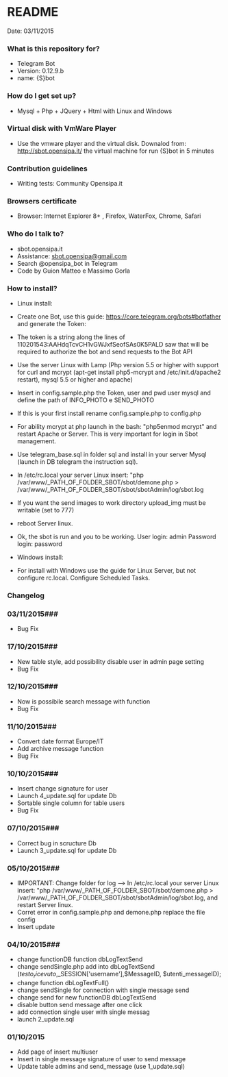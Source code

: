 # README #

Date: 03/11/2015


### What is this repository for? ###

* Telegram Bot
* Version: 0.12.9.b
* name: {S}bot

### How do I get set up? ###

* Mysql + Php + JQuery + Html with Linux and Windows

### Virtual disk with VmWare Player ###

* Use the vmware player and the virtual disk. Downalod from: http://sbot.opensipa.it/ the virtual machine for run {S}bot in 5 minutes

### Contribution guidelines ###

* Writing tests: Community Opensipa.it

### Browsers certificate ###

* Browser: Internet Explorer 8+ , Firefox, WaterFox, Chrome, Safari

### Who do I talk to? ###

* sbot.opensipa.it
* Assistance: sbot.opensipa@gmail.com
* Search @opensipa_bot in Telegram
* Code by Guion Matteo e Massimo Gorla

### How to install? ###

* Linux install:
* Create one Bot, use this guide: https://core.telegram.org/bots#botfather and generate the Token:
* The token is a string along the lines of 110201543:AAHdqTcvCH1vGWJxfSeofSAs0K5PALD saw that will be required to authorize the bot and send requests to the Bot API
* Use the server Linux with Lamp (Php version 5.5 or higher with support for curl and mcrypt (apt-get install php5-mcrypt and /etc/init.d/apache2 restart), mysql 5.5 or higher and apache)
* Insert in config.sample.php the Token, user and pwd user mysql and define the path of INFO_PHOTO e SEND_PHOTO
* If this is your first install rename config.sample.php to config.php
* For ability mcrypt at php launch in the bash: "php5enmod mcrypt" and restart Apache or Server. This is very important for login in Sbot management.
* Use telegram_base.sql in folder sql and install in your server Mysql (launch in DB telegram the instruction sql).
* In /etc/rc.local your server Linux insert: "php /var/www/_PATH_OF_FOLDER_SBOT/sbot/demone.php > /var/www/_PATH_OF_FOLDER_SBOT/sbot/sbotAdmin/log/sbot.log
* If you want the send images to work directory upload_img must be writable (set to 777)
* reboot Server linux.
* Ok, the sbot is run and you to be working. User login: admin Password login: password

* Windows install:
* For install with Windows use the guide for Linux Server, but not configure rc.local. Configure Scheduled Tasks.


### Changelog ###

### 03/11/2015###
* Bug Fix

### 17/10/2015###
* New table style, add possibility disable user in admin page setting
* Bug Fix

### 12/10/2015###
* Now is possibile search message with function
* Bug Fix

### 11/10/2015###
* Convert date format Europe/IT
* Add archive message function
* Bug Fix

### 10/10/2015###
* Insert change signature for user
* Launch 4_update.sql for update Db
* Sortable single column for table users
* Bug Fix

### 07/10/2015###
* Correct bug in scructure Db
* Launch 3_update.sql for update Db

### 05/10/2015###
* IMPORTANT: Change folder for log --> In /etc/rc.local your server Linux insert: "php /var/www/_PATH_OF_FOLDER_SBOT/sbot/demone.php > /var/www/_PATH_OF_FOLDER_SBOT/sbot/sbotAdmin/log/sbot.log, and restart Server linux.
* Corret error in config.sample.php and demone.php replace the file config
* Insert update

### 04/10/2015###
* change functionDB function dbLogTextSend
* change sendSingle.php add into dbLogTextSend ($testo_ricevuto,$_SESSION['username'],$MessageID, $utenti_messageID);
* change function dbLogTextFull()
* change sendSingle for connection with single message send
* change send for new functionDB dbLogTextSend
* disable button send message after one click
* add connection single user with single messag
* launch 2_update.sql

### 01/10/2015 ###
* Add page of insert multiuser
* Insert in single message signature of user to send message
* Update table admins and send_message (use 1_update.sql)


